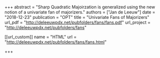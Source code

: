 +++
abstract = "Sharp Quadratic Majoirzation is generalized using the new notion of a univariate fan of majorizers."
authors = ["Jan de Leeuw"]
date = "2018-12-23"
publication = "OPT"
title = "Univariate Fans of Majorizers"
url_pdf = "http://deleeuwpdx.net/pubfolders/fans/fans.pdf"
url_project = "http://deleeuwpdx.net/pubfolders/fans"


[[url_custom]]
name = "HTML"
url = "http://deleeuwpdx.net/pubfolders/fans/fans.html"

+++

